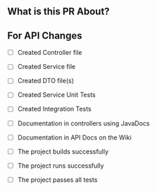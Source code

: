 ## What is this PR About?

<!--- Describe your changes in detail -->

## For API Changes

<!--- List the endpoints added below, then make sure to check all the boxes below before requesting a review -->

- [ ] Created Controller file
- [ ] Created Service file
- [ ] Created DTO file(s)

- [ ] Created Service Unit Tests
- [ ] Created Integration Tests 

- [ ] Documentation in controllers using JavaDocs
- [ ] Documentation in API Docs on the Wiki

- [ ] The project builds successfully
- [ ] The project runs successfully
- [ ] The project passes all tests


